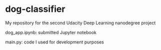 # dog-classifier
My repository for the second Udacity Deep Learning nanodegree project

dog_app.ipynb: submitted Jupyter notebook

main.py: code I used for development purposes 